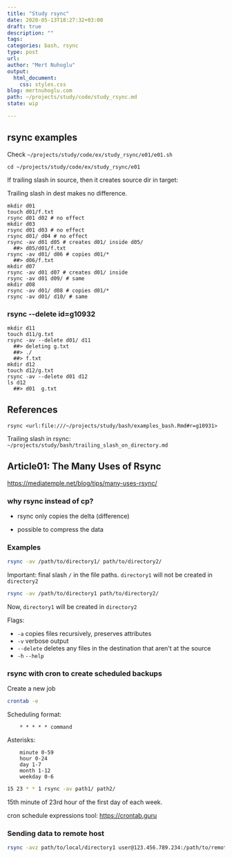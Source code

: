 ```yaml
---
title: "Study rsync"
date: 2020-05-13T18:27:32+03:00 
draft: true
description: ""
tags:
categories: bash, rsync
type: post
url:
author: "Mert Nuhoglu"
output:
  html_document:
    css: styles.css
blog: mertnuhoglu.com
path: ~/projects/study/code/study_rsync.md
state: wip

---
```


## rsync examples

Check `~/projects/study/code/ex/study_rsync/e01/e01.sh`

``` 
cd ~/projects/study/code/ex/study_rsync/e01
``` 

If trailing slash in source, then it creates source dir in target:

Trailing slash in dest makes no difference.

``` 
mkdir d01
touch d01/f.txt
rsync d01 d02 # no effect
mkdir d03
rsync d01 d03 # no effect
rsync d01/ d04 # no effect
rsync -av d01 d05 # creates d01/ inside d05/
  ##> d05/d01/f.txt
rsync -av d01/ d06 # copies d01/*
  ##> d06/f.txt
mkdir d07
rsync -av d01 d07 # creates d01/ inside
rsync -av d01 d09/ # same 
mkdir d08
rsync -av d01/ d08 # copies d01/*
rsync -av d01/ d10/ # same 
``` 

### rsync --delete id=g10932

``` 
mkdir d11
touch d11/g.txt
rsync -av --delete d01/ d11 
  ##> deleting g.txt
  ##> ./
  ##> f.txt
mkdir d12
touch d12/g.txt
rsync -av --delete d01 d12
ls d12
  ##> d01  g.txt
``` 

## References

`rsync <url:file:///~/projects/study/bash/examples_bash.Rmd#r=g10931>`

Trailing slash in rsync: `~/projects/study/bash/trailing_slash_on_directory.md`

## Article01: The Many Uses of Rsync

https://mediatemple.net/blog/tips/many-uses-rsync/

### why rsync instead of cp?

- rsync only copies the delta (difference)

- possible to compress the data 

### Examples

``` bash
rsync -av /path/to/directory1/ path/to/directory2/
``` 

Important: final slash `/` in the file paths. `directory1` will not be created in `directory2`

``` bash
rsync -av /path/to/directory1 path/to/directory2/
``` 

Now, `directory1` will be created in `directory2`

Flags:

- `-a` copies files recursively, preserves attributes
- `-v` verbose output
- `--delete` deletes any files in the destination that aren't at the source
- `-h` `--help`

### rsync with cron to create scheduled backups

Create a new job

``` bash
crontab -e
``` 

Scheduling format:

		* * * * * command

Asterisks:

		minute 0-59
		hour 0-24
		day 1-7
		month 1-12
		weekday 0-6

``` bash
15 23 * * 1 rsync -av path1/ path2/
``` 

15th minute of 23rd hour of the first day of each week.

cron schedule expressions tool: https://crontab.guru

### Sending data to remote host

``` bash
rsync -avz path/to/local/directory1 user@123.456.789.234:/path/to/remote/directory2/ 
``` 


